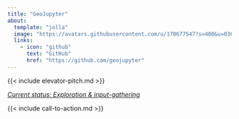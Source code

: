 ```yaml
---
title: "GeoJupyter"
about:
  template: "jolla"
  image: "https://avatars.githubusercontent.com/u/170677547?s=400&u=03648f729acc1a0f82ed15246feb7a77c1fcced7&v=4"
  links:
    - icon: "github"
      text: "GitHub"
      href: "https://github.com/geojupyter"
---
```


{{< include elevator-pitch.md >}}


[_Current status: Exploration & input-gathering_](/about.md)


{{< include call-to-action.md >}}
